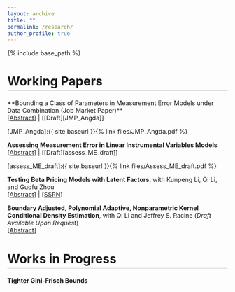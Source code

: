 ```yaml
---
layout: archive
title: ""
permalink: /research/
author_profile: true
---
```


{% include base_path %}

<h1 style="border-bottom: 0.5px solid rgba(0,0,0,0.2); padding-bottom: 4px;">
Working Papers
</h1>
**Bounding a Class of Parameters in Measurement Error Models under Data Combination (Job Market Paper)**<br/>
[<a href="#"  onclick="visib('jmp'); return false;">Abstract</a>] | [[Draft][JMP_Angda]]

<div id="jmp" style="display: none; padding: 5px">
This paper studies measurement error models where the measurement and the true variable are observed in two different datasets that cannot be matched. A common example arises when a noisy measurement is available in survey data, while the true variable is recorded in administrative data. We consider a class of parameters that characterize the structure of measurement error and derive bounds for them by solving linear programming problems. Our framework accommodates a range of identifying assumptions, allowing for flexible correlation between the measurement error and the true variable. We apply our method to examine patterns of underreporting using two datasets on welfare benefits—one containing reported benefits and the other administrative records of actual benefits.
<br/></div>

[JMP_Angda]:{{ site.baseurl }}{% link files/JMP_Angda.pdf %}

**Assessing Measurement Error in Linear Instrumental Variables Models**<br/>
[<a href="#"  onclick="visib('assess_ME'); return false;">Abstract</a>] | [[Draft][assess_ME_draft]]

<div id="assess_ME" style="display: none; padding: 5px">
In linear regression analysis, it is common to use instruments to address measurement error in the regressor. However, bias can still arise if the measurement error correlates with either the true variable, other regressors, or the instrument. This paper develops a sensitivity analysis framework for linear instrumental variables (IV) models that accounts for such concerns. We establish bounds for the parameter of interest using a set of sensitivity parameters that restrict the consistent deviations of the measurement from the true variable.  We illustrate our methods in an empirical study that uses twins data to analyze the effect of schooling level on wages.
<br/></div>
[assess_ME_draft]:{{ site.baseurl }}{% link files/Assess_ME_draft.pdf %}

**Testing Beta Pricing Models with Latent Factors**, with Kunpeng Li, Qi Li, and Guofu Zhou<br/>
[<a href="#"  onclick="visib('test_beta'); return false;">Abstract</a>] | [<a href="https://papers.ssrn.com/sol3/papers.cfm?abstract_id=5491568" target="_blank" rel="noopener noreferrer">SSRN</a>]


<div id="test_beta" style="display: none; padding: 5px">
We propose a test for assessing the validity of linear asset pricing models with latent factors. We establish the asymptotic normality of the test statistic under the null as both the cross-sectional (n) and time-series (T) dimensions grow large. To improve power against sparse alternatives, we incorporate a screening statistic. Simulations demonstrate favorable finite-sample performance. Applying our test to a broad set of anomalies, we find that a small number of latent factors cannot explain their returns. We also revisit the influential study of Giglio and Xiu (2021), which develops a novel method for extracting macro-risk premia, and show that a new extraction approach is needed to account for the more complicated pricing errors revealed by our test.
<br/></div>

**Boundary Adjusted, Polynomial Adaptive, Nonparametric Kernel Conditional Density Estimation**, with Qi Li and Jeffrey S. Racine (*Draft Available Upon Request*)<br/>
[<a href="#"  onclick="visib('bkcd'); return false;">Abstract</a>]

<div id="bkcd" style="display: none; padding: 5px">
We consider local polynomial nonparametric kernel estimation of conditional density functions g(y|x) when bounds [a,b] on the response Y may be known or unknown. When bounds are known, we use kernel functions for the response that exploit their presence, while when bounds are unknown we advocate using the empirical support [min(Y_i), max(Y_i)] in their place. A key feature of our approach is the use of data-driven methods for joint selection of the order of the approximating local polynomial, p, and the bandwidths for the response and predictors, h_y and h_x. This approach is able to automatically adjust to the presence of unknown bounds and automatically adapt the degree of the approximating polynomial and the bandwidths to the underlying data-generating process, thereby freeing the practitioner from having to select any of these key parameters in an otherwise ad hoc manner. Theoretical underpinnings are provided, and simulations along with an illustrative application indicate that this approach is particularly useful when the distribution of Y is bounded but the bounds are not known a priori, while it remains competitive with existing methods in infinite-support settings. An R package that implements these methods is available for interested readers.
<br/></div>


<h1 style="border-bottom: 0.5px solid rgba(0,0,0,0.2); padding-bottom: 4px; margin-top: 40px;">
Works in Progress
</h1>

**Tighter Gini-Frisch Bounds**


<script>
function visib(id){
  var el = document.getElementById(id);
  if (!el) return;
  el.style.display = (el.style.display === 'none' || el.style.display === '') ? 'block' : 'none';
}
</script>

<script src="https://polyfill.io/v3/polyfill.min.js?features=es6"></script>
<script id="MathJax-script" async
  src="https://cdn.jsdelivr.net/npm/mathjax@3/es5/tex-mml-chtml.js">
</script>